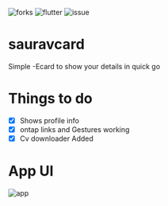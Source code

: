 ![forks](https://img.shields.io/github/forks/sauravarya25/Saurav-Buisness_Card_App?style=plastic)  ![flutter](https://img.shields.io/badge/Flutter-Framework-blue)   ![issue](https://img.shields.io/github/issues/sauravarya25/Saurav-Buisness_Card_App?color=yellow)


# sauravcard
Simple -Ecard to show your details in quick go
# Things to do 
- [x] Shows profile info
- [x] ontap links and Gestures working
- [x] Cv downloader Added

# App UI 
![app](https://github.com/sauravarya25/Saurav-Buisness_Card_App/blob/master/ui.gif)

